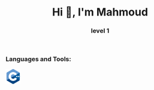<h1 align="center">Hi 👋, I'm Mahmoud</h1>
<h3 align="center">level 1</h3>

<p align="left">
</p>
<img src"https://user-images.githubusercontent.com/74038190/212749447-bfb7e725-6987-49d9-ae85-2015e3e7cc41.gif" />
<h3 align="left">Languages and Tools:</h3>
<p align="left"> <a href="https://www.w3schools.com/cpp/" target="_blank" rel="noreferrer"> <img src="https://raw.githubusercontent.com/devicons/devicon/master/icons/cplusplus/cplusplus-original.svg" alt="cplusplus" width="40" height="40"/> </a> </p>

